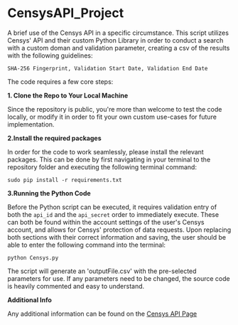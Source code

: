 # CensysAPI_Project
A brief use of the Censys API in a specific circumstance.
This script utilizes Censys' API and their custom Python Library in order to 
conduct a search with a custom doman and validation parameter, creating a csv of the results 
with the following guidelines:

`SHA-256 Fingerprint, Validation Start Date, Validation End Date`

The code requires a few core steps:

**1. Clone the Repo to Your Local Machine**

Since the repository is public, you're more than welcome to test the code locally, or modify it
in order to fit your own custom use-cases for future implementation.

**2.Install the required packages**

In order for the code to work seamlessly, please install the relevant packages. This can be done by
first navigating in your terminal to the repository folder and
executing the following terminal command:

`sudo pip install -r requirements.txt`

**3.Running the Python Code**

Before the Python script can be executed, it requires validation entry of both the `api_id` and the `api_secret` order to immediately execute. These can both be found within the account settings of the user's Censys account, and allows for Censys' protection of data requests. Upon replacing both sections with their correct information and saving, the user should be able to enter the following command into the terminal:

`python Censys.py`

The script will generate an 'outputFile.csv' with the pre-selected parameters for use. If any parameters need to be changed,
the source code is heavily commented and easy to understand.



**Additional Info**

Any additional information can be found on the [Censys API Page](https://censys.io/api)
